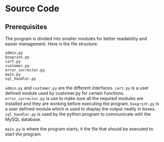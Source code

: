 # Source Code

## Prerequisites

The program is divided into smaller modules for better readability and easier management.
Here is the file structure:

```
admin.py
boxprint.py
cart.py
customer.py
error_corrector.py
main.py
sql_handler.py
```
`admin.py` and `customer.py` are the different interfaces. `cart.py` is a user defined module used by customer.py for certain functions. `error_corrector.py` is use to make sure all the required modules are installed and they are working before executing the program. `boxprint.py` is a user defined module which is used to display the output neatly in boxes. `sql_handler.py` is used by the python program to communicate with the MySQL database.

`main.py` is where the program starts, it the file that should be executed to start the program.
